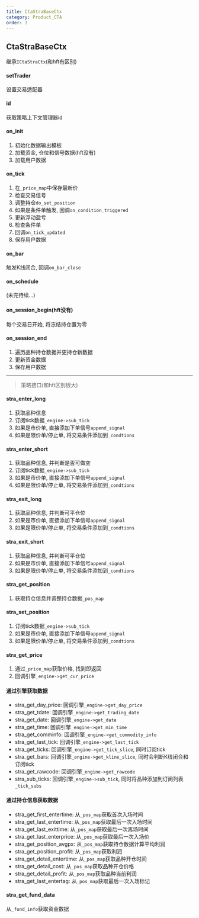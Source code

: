 ```yaml
---
title: CtaStraBaseCtx
category: Product_CTA
order: 3
---
```


## CtaStraBaseCtx
继承`ICtaStraCtx`(和hft有区别)

#### setTrader
设置交易适配器

#### id
获取策略上下文管理器id

#### on_init
1. 初始化数据输出模板
2. 加载资金, 仓位和信号数据(hft没有)
3. 加载用户数据

#### on_tick
1. 在`_price_map`中保存最新价
2. 检查交易信号
3. 调整持仓`do_set_position`
4. 如果是条件单触发, 回调`on_condition_triggered`
5. 更新浮动盈亏
6. 检查条件单
7. 回调`on_tick_updated`
8. 保存用户数据

#### on_bar
触发K线闭合, 回调`on_bar_close`

#### on_schedule
(未完待续...)

#### on_session_begin(hft没有)
每个交易日开始, 将冻结持仓置为零

#### on_session_end
1. 遍历品种持仓数据并更持仓新数据
2. 更新资金数据
3. 保存用户数据

---

> 策略接口(和hft区别很大)

#### stra_enter_long
1. 获取品种信息
2. 订阅tick数据`_engine->sub_tick`
3. 如果是市价单, 直接添加下单信号`append_signal`
4. 如果是限价单/停止单, 将交易条件添加到`_condtions`

#### stra_enter_short
1. 获取品种信息, 并判断是否可做空
2. 订阅tick数据`_engine->sub_tick`
3. 如果是市价单, 直接添加下单信号`append_signal`
4. 如果是限价单/停止单, 将交易条件添加到`_condtions`

#### stra_exit_long
1. 获取品种信息, 并判断可平仓位
2. 如果是市价单, 直接添加下单信号`append_signal`
3. 如果是限价单/停止单, 将交易条件添加到`_condtions`

#### stra_exit_short
1. 获取品种信息, 并判断可平仓位
2. 如果是市价单, 直接添加下单信号`append_signal`
3. 如果是限价单/停止单, 将交易条件添加到`_condtions`

#### stra_get_position
1. 获取持仓信息并调整持仓数据`_pos_map`

#### stra_set_position
1. 订阅tick数据`_engine->sub_tick`
2. 如果是市价单, 直接添加下单信号`append_signal`
3. 如果是限价单/停止单, 将交易条件添加到`_condtions`

#### stra_get_price
1. 通过`_price_map`获取价格, 找到即返回
2. 回调引擎`_engine->get_cur_price`

#### 通过引擎获取数据
- stra_get_day_price: 回调引擎`_engine->get_day_price`
- stra_get_tdate: 回调引擎`_engine->get_trading_date`
- stra_get_date: 回调引擎`_engine->get_date`
- stra_get_time: 回调引擎`_engine->get_min_time`
- stra_get_comminfo: 回调引擎`_engine->get_commodity_info`
- stra_get_last_tick: 回调引擎`_engine->get_last_tick`
- stra_get_ticks: 回调引擎`_engine->get_tick_slice`, 同时订阅tick
- stra_get_bars: 回调引擎`_engine->get_kline_slice`, 同时会判断K线闭合和订阅tick
- stra_get_rawcode: 回调引擎`_engine->get_rawcode`
- stra_sub_ticks: 回调引擎`_engine->sub_tick`, 同时将品种添加到订阅列表`_tick_subs`

#### 通过持仓信息获取数据
- stra_get_first_entertime: 从`_pos_map`获取首次入场时间
- stra_get_last_entertime: 从`_pos_map`获取最后一次入场时间
- stra_get_last_exittime: 从`_pos_map`获取最后一次离场时间
- stra_get_last_enterprice: 从`_pos_map`获取最后一次入场价
- stra_get_position_avgpx: 从`_pos_map`获取持仓数据计算平均利润
- stra_get_position_profit: 从`_pos_map`获取利润
- stra_get_detail_entertime: 从`_pos_map`获取品种开仓时间
- stra_get_detail_cost: 从`_pos_map`获取品种开仓价格
- stra_get_detail_profit: 从`_pos_map`获取品种当前利润
- stra_get_last_entertag: 从`_pos_map`获取最后一次入场标记

#### stra_get_fund_data
从`_fund_info`获取资金数据